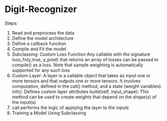 # Digit-Recognizer
Steps:
1. Read and preprocess the data
2. Define the model architecture
3. Define a callback function
4. Compile and Fit the model
5. Subclassing:
Custom Loss Function
Any callable with the signature loss_fn(y_true, y_pred) that returns an array of losses can be passed to compile() as a loss. Note that sample weighting is automatically supported for any such loss
6. Custom Layer:
A layer is a callable object that takes as input one or more tensors and that outputs one or more tensors.
It involves computation, defined in the call() method, and a state (weight variables).
init(): Defines custom layer attributes
build(self, input_shape): This method can be used to create weights that depend on the shape(s) of the input(s)
7. call performs the logic of applying the layer to the inputs
8. Training a Model Using Subclassing
